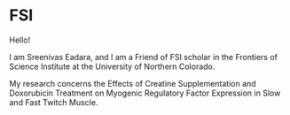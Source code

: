 # FSI
Hello!

I am Sreenivas Eadara, and I am a Friend of FSI scholar in the Frontiers of Science Institute at the University of Northern Colorado.

My research concerns the Effects of Creatine Supplementation and Doxorubicin Treatment on Myogenic Regulatory Factor Expression in Slow and Fast Twitch Muscle.
